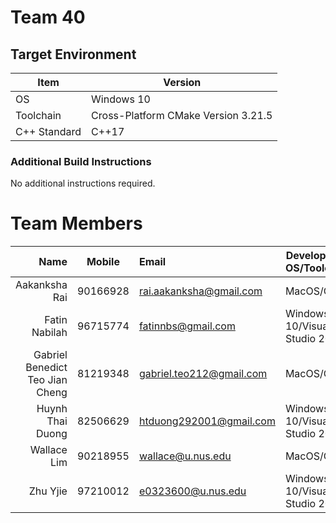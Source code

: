# Team 40

## Target Environment

Item | Version
-|-
OS | Windows 10
Toolchain | Cross-Platform CMake Version 3.21.5
C++ Standard | C++17

### Additional Build Instructions

No additional instructions required.

# Team Members

Name | Mobile | Email | Development OS/Toolchain
-:|:-:|:-|-|
Aakanksha Rai | 90166928 | rai.aakanksha@gmail.com | MacOS/CLion
Fatin Nabilah | 96715774 | fatinnbs@gmail.com | Windows 10/Visual Studio 2019
Gabriel Benedict Teo Jian Cheng | 81219348 | gabriel.teo212@gmail.com | MacOS/CLion
Huynh Thai Duong | 82506629 | htduong292001@gmail.com | Windows 10/Visual Studio 2019
Wallace Lim | 90218955 | wallace@u.nus.edu | MacOS/CLion
Zhu Yjie | 97210012 | e0323600@u.nus.edu | Windows 10/Visual Studio 2019
